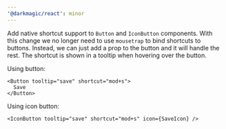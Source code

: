 ```yaml
---
'@darkmagic/react': minor
---
```


Add native shortcut support to `Button` and `IconButton` components. With this
change we no longer need to use `mousetrap` to bind shortcuts to buttons. Instead,
we can just add a prop to the button and it will handle the rest. The shortcut
is shown in a tooltip when hovering over the button.

Using button:

```tsx
<Button tooltip="save" shortcut="mod+s">
  Save
</Button>
```

Using icon button:

```tsx
<IconButton tooltip="save" shortcut="mod+s" icon={SaveIcon} />
```
